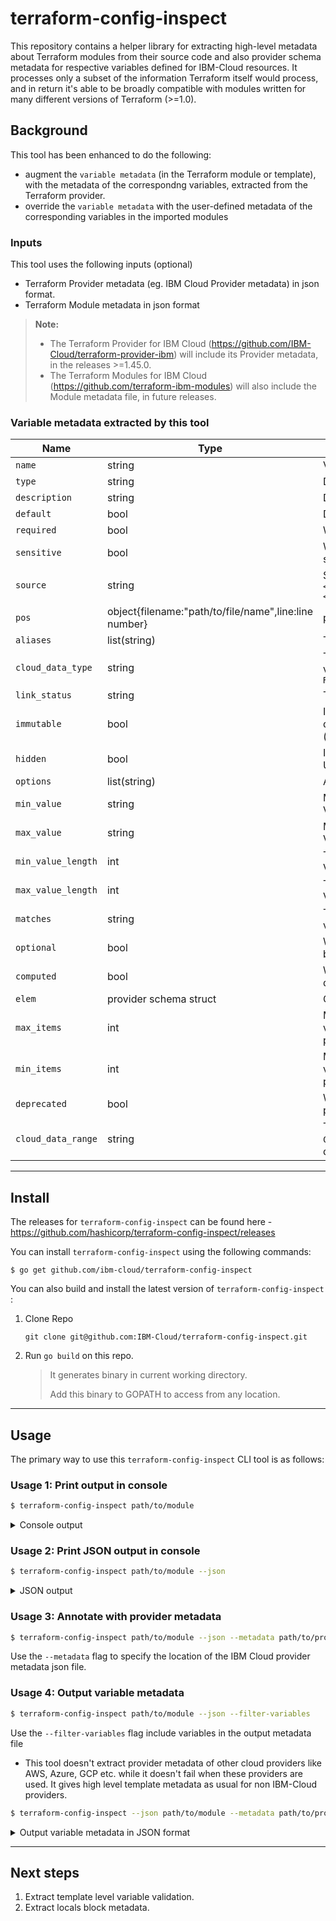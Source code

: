 # terraform-config-inspect

This repository contains a helper library for extracting high-level metadata about Terraform modules from their source code and also provider schema metadata for respective variables defined for IBM-Cloud resources. It processes only a subset of the information Terraform itself would process, and in return it's able to be broadly compatible with modules written for many different versions of Terraform (>=1.0).

## Background

This tool has been enhanced to do the following:
* augment the `variable metadata` (in the Terraform module or template), with the metadata of the correspondng variables, extracted from the Terraform provider.
* override the `variable metadata` with the user-defined metadata of the corresponding variables in the imported modules

### Inputs

This tool uses the following inputs (optional)
* Terraform Provider metadata (eg. IBM Cloud Provider metadata) in json format.  
* Terraform Module metadata in json format 

> **Note:** 
> * The Terraform Provider for IBM Cloud (https://github.com/IBM-Cloud/terraform-provider-ibm) will include its Provider metadata, in the releases >=1.45.0. 
> * The Terraform Modules for IBM Cloud (https://github.com/terraform-ibm-modules) will also include the Module metadata file, in future releases.


### Variable metadata extracted by this tool

| Name | Type | Description |
|---|---|---|
| `name` | string | Variable name |
| `type` | string | Data type of the variable |
| `description` | string | Description of the variable |
| `default` | bool | Default value of the variable |
| `required` | bool | Whether the variable is required |
| `sensitive` | bool | Whether the variable contains credentials, secrets, or other sensitive values |
| `source` | string | Source identifier of the module in the form `<resource/data_source/module_name>.<resource/data_source/module_identifier>` |
|`pos`|object{filename:"path/to/file/name",line:line number}|position of the variable in the template|
| `aliases` | list(string) | The list of aliases for the variable name |
| `cloud_data_type` | string | The type of IBM Cloud data. Allowable values: `Region`, `ResourceInstance`, `CRN`, `Tags`, `ResourceGroup` |
|`link_status`|string|The status of the link|
| `immutable` | bool | If `true`, altering the value of the variable destroys and re-creates a resource (`ForceNew` behavior) |
| `hidden` | bool | If `true`, the variable is not displayed in the UI or CLI. |
| `options` | list(string) | Allowable values for the variable |
| `min_value` | string | Minimum value of a number variable. Validation is defined in the provider |
| `max_value` | string | Maximum value of number variable. Validation is defined in the provider |
| `min_value_length` | int | The minimum length of a string variable. Validation is defined in the provider. |
| `max_value_length` | int | The maximum length of a string variable. Validation is defined in the provider. |
| `matches` | string | The regular expression (regex) for the variable value. |
| `optional` | bool | Whether the variable is optional (`Optional` behavior) |
| `computed` | bool | Whether the variable is computed or derived (`Computed` behavior) |
| `elem` | provider schema struct | Child arguments of complex variable types |
| `max_items` | int | Maximum number of items for a `list` or `set` variable. Validation is defined in the provider schema. |
| `min_items` | int | Minimum number of items for a list or set variable. Validation is defined in the provider schema. |
| `deprecated` | bool | Whether the variable is deprecated in the provider schema. |
| `cloud_data_range` | string | The range of IBM Cloud data for the `CloudDataType`. For the `ResourceInstance` data type, the format is `["service:", ":"]`. |



---

## Install

The releases for `terraform-config-inspect` can be found here - https://github.com/hashicorp/terraform-config-inspect/releases

You can install `terraform-config-inspect` using the following commands:

```
$ go get github.com/ibm-cloud/terraform-config-inspect
```

You can also build and install the latest version of `terraform-config-inspect` :

1. Clone Repo
   ```
   git clone git@github.com:IBM-Cloud/terraform-config-inspect.git
   ```
2. Run `go build` on this repo.  
   > It generates binary in current working directory. 
   >
   > Add this binary to GOPATH to access from any location.

---

## Usage

The primary way to use this `terraform-config-inspect` CLI tool is as follows:

### Usage 1: Print output in console
  ```sh
  $ terraform-config-inspect path/to/module
  ```

   <details>
   <summary>Console output</summary>

    ```markdown
    # Module `path/to/module`

    Provider Requirements:
    * **null:** (any version)

    ## Input Variables
    * `a` (default `"a default"`)
    * `b` (required): The b variable

    ## Output Values
    * `a`
    * `b`: I am B

    ## Managed Resources
    * `null_resource.a` from `null`
    * `null_resource.b` from `null`
    ```
   </details>

### Usage 2: Print JSON output in console

  ```sh
  $ terraform-config-inspect path/to/module --json
  ```

  <details>
  <summary>JSON output</summary>

    ```json
    {
      "path": "path/to/module",
      "variables": {
        "A": {
          "name": "A",
          "default": "A default",
          "pos": {
            "filename": "path/to/module/basics.tf",
            "line": 1
          }
        },
        "B": {
          "name": "B",
          "description": "The B variable",
          "pos": {
            "filename": "path/to/module/basics.tf",
            "line": 5
          }
        }
      },
      "outputs": {
        "A": {
          "name": "A",
          "pos": {
            "filename": "path/to/module/basics.tf",
            "line": 9
          }
        },
        "B": {
          "name": "B",
          "description": "I am B",
          "pos": {
            "filename": "path/to/module/basics.tf",
            "line": 13
          }
        }
      },
      "required_providers": {
        "null": []
      },
      "managed_resources": {
        "null_resource.A": {
          "mode": "managed",
          "type": "null_resource",
          "name": "A",
          "provider": {
            "name": "null"
          },
          "pos": {
            "filename": "path/to/module/basics.tf",
            "line": 18
          }
        },
        "null_resource.B": {
          "mode": "managed",
          "type": "null_resource",
          "name": "B",
          "provider": {
            "name": "null"
          },
          "pos": {
            "filename": "path/to/module/basics.tf",
            "line": 19
          }
        }
      },
      "data_resources": {},
      "module_calls": {}
    }
    ```

  </details>


### Usage 3: Annotate with provider metadata 

  ```sh
  $ terraform-config-inspect path/to/module --json --metadata path/to/provider-metadata-file
  ```

Use the  `--metadata` flag to specify the location of the IBM Cloud provider metadata json file.

### Usage 4: Output variable metadata

  ```sh
  $ terraform-config-inspect path/to/module --json --filter-variables 
  ```

Use the `--filter-variables` flag include variables in the output metadata file

* This tool doesn't extract provider metadata of other cloud providers like AWS, Azure, GCP etc. while it doesn't fail when these providers are used. It gives high level template metadata as usual for non IBM-Cloud providers.

```sh
$ terraform-config-inspect --json path/to/module --metadata path/to/provider-metadata-file --filter-variables
```

  <details>
  <summary>Output variable metadata in JSON format</summary>

    ```json
    {
        "A": {
          "name": "A",
          "default": "A default",
          "min_length": 1,
          "max_length": 63,
          "matches": "^([a-z]|[a-z][-a-z0-9]*[a-z0-9])$",
          "optional": true,
          "computed": true
        },
        "B": {
          "name": "B",
          "description": "The B variable",
          "default": "bx2.4x16",
          "required": true,
          "immutable": true
        }
    }
    ```

  </details>

---

## Next steps
1. Extract template level variable validation.
2. Extract locals block metadata.